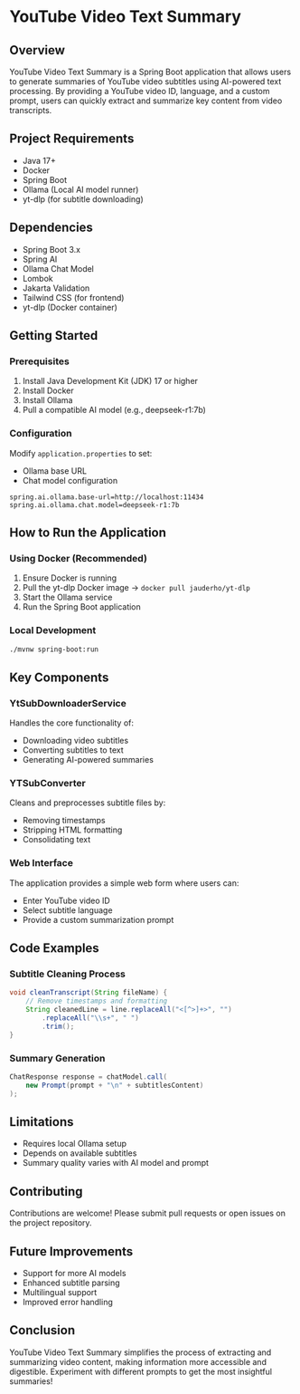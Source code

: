 # YouTube Video Text Summary

## Overview

YouTube Video Text Summary is a Spring Boot application that allows users to generate summaries of YouTube video subtitles using AI-powered text processing. By providing a YouTube video ID, language, and a custom prompt, users can quickly extract and summarize key content from video transcripts.

## Project Requirements

- Java 17+
- Docker
- Spring Boot
- Ollama (Local AI model runner)
- yt-dlp (for subtitle downloading)

## Dependencies

- Spring Boot 3.x
- Spring AI
- Ollama Chat Model
- Lombok
- Jakarta Validation
- Tailwind CSS (for frontend)
- yt-dlp (Docker container)

## Getting Started

### Prerequisites

1. Install Java Development Kit (JDK) 17 or higher
2. Install Docker
3. Install Ollama
4. Pull a compatible AI model (e.g., deepseek-r1:7b)

### Configuration

Modify `application.properties` to set:
- Ollama base URL
- Chat model configuration

```properties
spring.ai.ollama.base-url=http://localhost:11434
spring.ai.ollama.chat.model=deepseek-r1:7b
```

## How to Run the Application

### Using Docker (Recommended)

1. Ensure Docker is running
2. Pull the yt-dlp Docker image ->
```docker pull jauderho/yt-dlp```
3. Start the Ollama service
4. Run the Spring Boot application

### Local Development

```bash
./mvnw spring-boot:run
```

## Key Components

### YtSubDownloaderService

Handles the core functionality of:
- Downloading video subtitles
- Converting subtitles to text
- Generating AI-powered summaries

### YTSubConverter

Cleans and preprocesses subtitle files by:
- Removing timestamps
- Stripping HTML formatting
- Consolidating text

### Web Interface

The application provides a simple web form where users can:
- Enter YouTube video ID
- Select subtitle language
- Provide a custom summarization prompt

## Code Examples

### Subtitle Cleaning Process

```java
void cleanTranscript(String fileName) {
    // Remove timestamps and formatting
    String cleanedLine = line.replaceAll("<[^>]+>", "")
        .replaceAll("\\s+", " ")
        .trim();
}
```

### Summary Generation

```java
ChatResponse response = chatModel.call(
    new Prompt(prompt + "\n" + subtitlesContent)
);
```

## Limitations

- Requires local Ollama setup
- Depends on available subtitles
- Summary quality varies with AI model and prompt

## Contributing

Contributions are welcome! Please submit pull requests or open issues on the project repository.

## Future Improvements

- Support for more AI models
- Enhanced subtitle parsing
- Multilingual support
- Improved error handling

## Conclusion

YouTube Video Text Summary simplifies the process of extracting and summarizing video content, making information more accessible and digestible. Experiment with different prompts to get the most insightful summaries!
